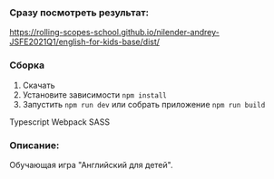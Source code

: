 ### Сразу посмотреть результат:
https://rolling-scopes-school.github.io/nilender-andrey-JSFE2021Q1/english-for-kids-base/dist/


### Сборка
1. Скачать
2. Установите зависимости `npm install`
3. Запустить `npm run dev` или собрать приложение `npm run build`

Typescript Webpack SASS

### Описание:
Обучающая игра "Английский для детей".
